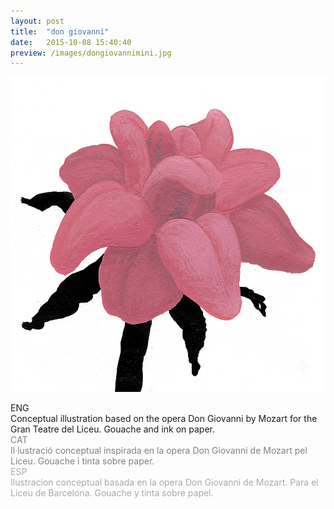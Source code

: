 ```yaml
---
layout: post
title:  "don giovanni"
date:   2015-10-08 15:40:40
preview: /images/dongiovannimini.jpg
---
```


![Picture 1](/images/dongiovanni.jpg)

<div class="row">

  <div class="column">
  ENG<br>
  Conceptual illustration based on the opera Don Giovanni by Mozart for the Gran Teatre del Liceu. Gouache and ink on paper.
</div>

   <div class="column">
   <font color="#808080">
   CAT<br>
   Il·lustració conceptual inspirada en la opera Don Giovanni de Mozart pel Liceu. Gouache i tinta sobre paper. </font><br>
   </div>

   <div class="column">
   <font color="#A9A9A9">
   ESP<br>
   Ilustracion conceptual basada en la opera Don Giovanni de Mozart. Para el Liceu de Barcelona. Gouache y tinta sobre papel. </font><br>
   </div>

 </div>
